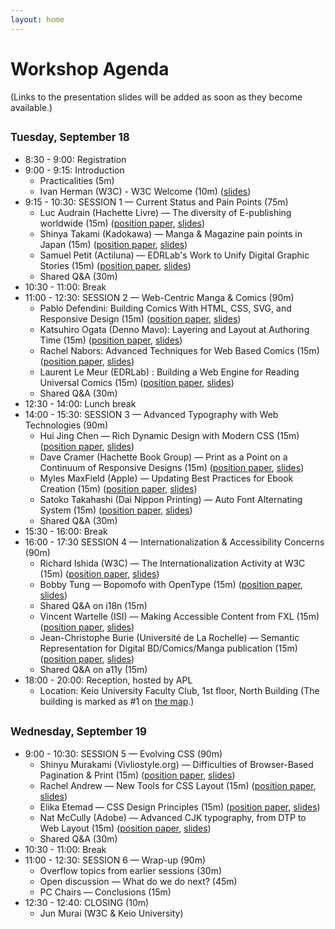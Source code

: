 ```yaml
---
layout: home
---
```


# Workshop Agenda

(Links to the presentation slides will be added as soon as they become available.)

## <span style="font-size:80%">Tuesday, September 18</span>

* 8:30 - 9:00: Registration
* 9:00 - 9:15: Introduction
    * Practicalities (5m)
    * Ivan Herman (W3C) - W3C Welcome (10m) ([slides](https://www.w3.org/2018/Talks/Tokyo-IH/Presentation.pdf))
* 9:15 - 10:30: SESSION 1 — Current Status and Pain Points (75m)
    * Luc Audrain (Hachette Livre) — The diversity of E-publishing worldwide (15m) ([position paper](submissions/Luc_Audrain), [slides](https://w3c.github.io/tokyo18-workshop/slides/UnfixedFixedLayout20180918.pdf))
    * Shinya Takami (Kadokawa) — Manga & Magazine pain points in Japan (15m) ([position paper](submissions/Shinya_Takami), [slides](https://w3c.github.io/tokyo18-workshop/slides/simple-fxl-epub180910.pdf))
    * Samuel Petit (Actiluna) — EDRLab's Work to Unify Digital Graphic Stories (15m)  ([position paper](submissions/edrlab), [slides](https://w3c.github.io/tokyo18-workshop/slides/UnifyVisualNarrative.pdf))
    * Shared Q&A (30m)
* 10:30 - 11:00: Break
* 11:00 - 12:30: SESSION 2 — Web-Centric Manga & Comics (90m)
    * Pablo Defendini: Building Comics With HTML, CSS, SVG, and Responsive Design (15m) ([position paper](submissions/Pablo_Defendini), [slides](https://www.dropbox.com/sh/59lnjz59d7z0ypr/AAA_N85zkejOyY6asbD_ZFsja?dl=0))
    * Katsuhiro Ogata (Denno Mavo): Layering and Layout at Authoring Time (15m) ([position paper](submissions/Katshuhiro_Ogata), [slides](https://w3c.github.io/tokyo18-workshop/slides/ogata.pdf))
    * Rachel Nabors: Advanced Techniques for Web Based Comics (15m)  ([position paper](submissions/Rachel_Nabors), [slides](https://w3c.github.io/tokyo18-workshop/slides/rachel-nabors-talk-w3c.pdf))
    * Laurent Le Meur (EDRLab) : Building a Web Engine for Reading Universal Comics (15m) ([position paper](submissions/edrlab), [slides](https://w3c.github.io/tokyo18-workshop/slides/ReadingEngines.pdf))
    * Shared Q&A (30m)
* 12:30 - 14:00: Lunch break
* 14:00 - 15:30: SESSION 3 — Advanced Typography with Web Technologies (90m)
    * Hui Jing Chen — Rich Dynamic Design with Modern CSS (15m)  ([position paper](submissions/Hui_Jing), [slides](https://www.chenhuijing.com/slides/41-w3c-workshop-2018/))
    * Dave Cramer (Hachette Book Group) — Print as a Point on a Continuum of Responsive Designs (15m) ([position paper](submissions/Dave_Cramer), [slides](https://w3c.github.io/tokyo18-workshop/slides/W3C-Workshop-2018-09-Cramer.pdf))
    * Myles MaxField (Apple) — Updating Best Practices for Ebook Creation (15m) ([position paper](submissions/Myles_Maxfield), [slides](https://w3c.github.io/tokyo18-workshop/slides/Myles.pdf))
    * Satoko Takahashi (Dai Nippon Printing) — Auto Font Alternating System (15m) ([position paper](submissions/Satoko_Takahashi), [slides](https://w3c.github.io/tokyo18-workshop/slides/20180918AutoFont_DNP.pdf))
    * Shared Q&A (30m)
* 15:30 - 16:00: Break
* 16:00 - 17:30 SESSION 4 — Internationalization & Accessibility Concerns (90m)
    * Richard Ishida (W3C) — The Internationalization Activity at W3C (15m) ([position paper](submissions/Richard_Ishida), [slides](https://www.w3.org/International/talks/1809-tokyo/))
    * Bobby Tung — Bopomofo with OpenType (15m) ([position paper](submissions/Bobby_Tung), [slides](https://w3c.github.io/tokyo18-workshop/slides/bomofo.pdf))
    * Shared Q&A on i18n (15m)
    * Vincent Wartelle (ISI) — Making Accessible Content from FXL (15m) ([position paper](submissions/Vincent_Wartelle), [slides](https://w3c.github.io/tokyo18-workshop/slides/ISIcrunch_PPT_W3C-Tokyo_v4.pdf))
    * Jean-Christophe Burie (Université de La Rochelle) — Semantic Representation for Digital BD/Comics/Manga publication (15m)  ([position paper](submissions/jean_christophe_burie), [slides](https://w3c.github.io/tokyo18-workshop/slides/W3C-Tokyo_JCBURIE.pdf))
    * Shared Q&A on a11y (15m)
* 18:00 - 20:00: Reception, hosted by APL
    * Location: Keio University Faculty Club, 1st floor, North Building (The building is marked as #1 on [the map](https://www.w3.org/2018/publayout-workshop/venue.html).)

## <span style="font-size:80%">Wednesday, September 19</span>

* 9:00 - 10:30: SESSION 5 — Evolving CSS (90m)
    * Shinyu Murakami (Vivliostyle.org) — Difficulties of Browser-Based Pagination & Print (15m)  ([position paper](submissions/Shinyu_Murakami), [slides](http://bit.ly/w3css201809))
    * Rachel Andrew — New Tools for CSS Layout (15m) ([position paper](submissions/Rachel_Andrew), [slides](https://noti.st/rachelandrew/tJeWKI/new-tools-for-css-layout))
    * Elika Etemad — CSS Design Principles (15m) ([position paper](submissions/Elika_Etemad), [slides](http://fantasai.inkedblade.net/style/talks/designing-css/#title))
    * Nat McCully (Adobe) — Advanced CJK typography, from DTP to Web Layout (15m) ([position paper](submissions/Nat_McCully), [slides](https://speakerdeck.com/nmccully/advanced-cjk-typography-evolving-from-dtp-to-web-layout))
    * Shared Q&A (30m)
* 10:30 - 11:00: Break
* 11:00 - 12:30: SESSION 6 — Wrap-up (90m)
    * Overflow topics from earlier sessions (30m)
    * Open discussion — What do we do next? (45m)
    * PC Chairs — Conclusions (15m)
* 12:30 - 12:40: CLOSING  (10m)
    * Jun Murai (W3C & Keio University)

